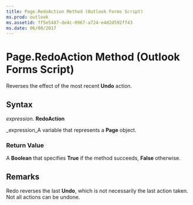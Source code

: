 ```yaml
---
title: Page.RedoAction Method (Outlook Forms Script)
ms.prod: outlook
ms.assetid: ff5e5487-de4c-0967-a724-e4d2d592ff43
ms.date: 06/08/2017
---
```



# Page.RedoAction Method (Outlook Forms Script)

Reverses the effect of the most recent  **Undo** action.


## Syntax

 _expression_. **RedoAction**

 _expression_A variable that represents a  **Page** object.


### Return Value

A  **Boolean** that specifies **True** if the method succeeds, **False** otherwise.


## Remarks

Redo reverses the last  **Undo**, which is not necessarily the last action taken. Not all actions can be undone.


